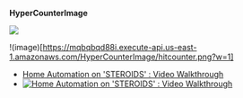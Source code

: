 

**HyperCounterImage**

<img src="https://mqbqbqd88i.execute-api.us-east-1.amazonaws.com/HyperCounterImage/hitcounter.png?w=3" />

!(image)[https://mqbqbqd88i.execute-api.us-east-1.amazonaws.com/HyperCounterImage/hitcounter.png?w=1]


- [Home Automation on 'STEROIDS' : Video Walkthrough](https://mqbqbqd88i.execute-api.us-east-1.amazonaws.com/HyperCounterImage/hitcounter.png)
- [![Home Automation on 'STEROIDS' : Video Walkthrough](https://mqbqbqd88i.execute-api.us-east-1.amazonaws.com/HyperCounterImage/hitcounter.png)](https://mqbqbqd88i.execute-api.us-east-1.amazonaws.com/HyperCounterImage/hitcounter.png "Home Automation on 'STEROIDS' : Video Walkthrough")
